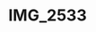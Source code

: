 ---
title: IMG_2533
layout: image
categories: [valokuvat]
box-image: valokuvat/IMG_2533-kuutio.jpg
image: valokuvat/IMG_2533.jpg
hide_title_on_box: true
---